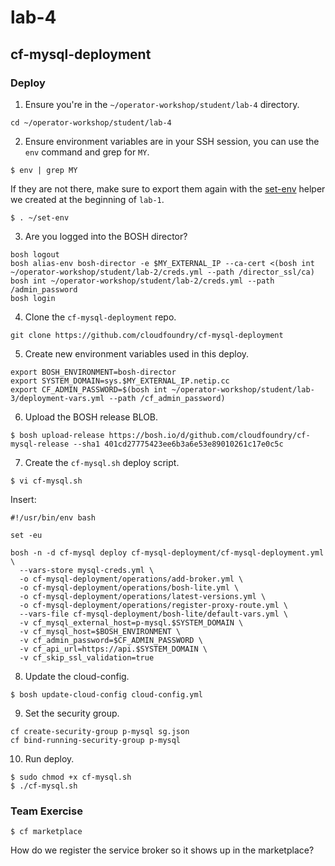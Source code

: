 # lab-4


## cf-mysql-deployment

### Deploy

1. Ensure you're in the `~/operator-workshop/student/lab-4` directory.

```
cd ~/operator-workshop/student/lab-4
```

2. Ensure environment variables are in your SSH session, you can use the `env`
command and grep for `MY`.

```
$ env | grep MY
```

If they are not there, make sure to export them again with the
[set-env][set-env] helper we created at the beginning of `lab-1`.

```
$ . ~/set-env
```

3. Are you logged into the BOSH director?

```
bosh logout
bosh alias-env bosh-director -e $MY_EXTERNAL_IP --ca-cert <(bosh int ~/operator-workshop/student/lab-2/creds.yml --path /director_ssl/ca)
bosh int ~/operator-workshop/student/lab-2/creds.yml --path /admin_password
bosh login
```

4. Clone the `cf-mysql-deployment` repo.

```
git clone https://github.com/cloudfoundry/cf-mysql-deployment
```

5. Create new environment variables used in this deploy.

```
export BOSH_ENVIRONMENT=bosh-director
export SYSTEM_DOMAIN=sys.$MY_EXTERNAL_IP.netip.cc
export CF_ADMIN_PASSWORD=$(bosh int ~/operator-workshop/student/lab-3/deployment-vars.yml --path /cf_admin_password)
```

6. Upload the BOSH release BLOB.

```
$ bosh upload-release https://bosh.io/d/github.com/cloudfoundry/cf-mysql-release --sha1 401cd27775423ee6b3a6e53e89010261c17e0c5c
```

7. Create the `cf-mysql.sh` deploy script.

```
$ vi cf-mysql.sh
```

Insert:

```
#!/usr/bin/env bash

set -eu

bosh -n -d cf-mysql deploy cf-mysql-deployment/cf-mysql-deployment.yml \
  --vars-store mysql-creds.yml \
  -o cf-mysql-deployment/operations/add-broker.yml \
  -o cf-mysql-deployment/operations/bosh-lite.yml \
  -o cf-mysql-deployment/operations/latest-versions.yml \
  -o cf-mysql-deployment/operations/register-proxy-route.yml \
  --vars-file cf-mysql-deployment/bosh-lite/default-vars.yml \
  -v cf_mysql_external_host=p-mysql.$SYSTEM_DOMAIN \
  -v cf_mysql_host=$BOSH_ENVIRONMENT \
  -v cf_admin_password=$CF_ADMIN_PASSWORD \
  -v cf_api_url=https://api.$SYSTEM_DOMAIN \
  -v cf_skip_ssl_validation=true
```

8. Update the cloud-config.

```
$ bosh update-cloud-config cloud-config.yml
```

9. Set the security group.

```
cf create-security-group p-mysql sg.json
cf bind-running-security-group p-mysql
```

10. Run deploy.

```
$ sudo chmod +x cf-mysql.sh
$ ./cf-mysql.sh
```

### Team Exercise

```
$ cf marketplace
```

How do we register the service broker so it shows up in the marketplace?


[//]: # (Links)

[set-env]: https://github.com/starkandwayne/operator-workshop/tree/master/student/lab-1#set-env
